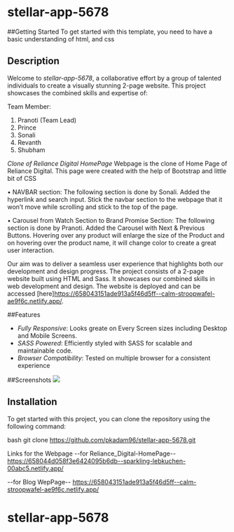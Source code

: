 # stellar-app-5678

##Getting Started
To get started with this template, you need to have a basic understanding of html, and css


## Description

Welcome to *stellar-app-5678*, a collaborative effort by a group of talented individuals to create a visually stunning 2-page website. This project showcases the combined skills and expertise of:

Team Member:
1. Pranoti (Team Lead)
2. Prince
3. Sonali
4. Revanth
5. Shubham


*Clone of Reliance Digital HomePage*
Webpage is the clone of Home Page of Reliance Digital.
This page were created with the help of Bootstrap and little bit of CSS

•	NAVBAR section:
The following section is done by Sonali.
Added the hyperlink and search input.
Stick the navbar section to the webpage that it won’t move while scrolling and stick to the top of the page.

•	Carousel from Watch Section to Brand Promise Section: 
The following section is done by Pranoti.
Added the Carousel with Next & Previous Buttons.
Hovering over any product will enlarge the size of the Product and on hovering over the product name, it will change color to create a great user interaction.




Our aim was to deliver a seamless user experience that highlights both our development and design progress.
The project consists of a 2-page website built using HTML and Sass. It showcases our combined skills in web development and design. The website is deployed and can be accessed [here]https://658043151ade913a5f46d5ff--calm-stroopwafel-ae9f6c.netlify.app/.

##Features
- *Fully Responsive*: Looks greate on Every Screen sizes including Desktop and Mobile Screens.
- *SASS Powered*: Efficiently styled with SASS for scalable and maintainable code.
- *Browser Compatibility*: Tested on multiple browser for a consistent experience

##Screenshots 
<img src="https://github.com/pkadam96/stellar-app-5678/blob/main/images/Screenshot%202024-01-08%20191412.png">

## Installation

To get started with this project, you can clone the repository using the following command:

bash
git clone https://github.com/pkadam96/stellar-app-5678.git


Links for the Webpage
--for Reliance_Digital-HomePage--
https://658044d058f3e6424095b6db--sparkling-lebkuchen-00abc5.netlify.app/

--for Blog WepPage--
https://658043151ade913a5f46d5ff--calm-stroopwafel-ae9f6c.netlify.app/

# stellar-app-5678

